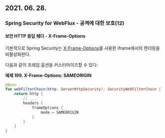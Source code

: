 ## 2021. 06. 28.

### Spring Security for WebFlux - 공격에 대한 보호(12)

#### 보안 HTTP 응답 헤더 - X-Frame-Options

기본적으로 Spring Security는 [X-Frame-Options][security-headers-frame-options]를 사용한 iframe에서의 렌더링을 비활성화한다.

다음과 같이 프레임 옵션을 커스터마이즈할 수 있다:

**예제 199. X-Frame-Options: SAMEORIGIN**

```kotlin
@Bean
fun webFilterChain(http: ServerHttpSecurity): SecurityWebFilterChain {
    return http {
        // ...
        headers {
            frameOptions {
                mode = SAMEORIGIN
            }
        }
    }
}
```



[security-headers-frame-options]: https://docs.spring.io/spring-security/site/docs/5.4.1/reference/html5/#headers-frame-options